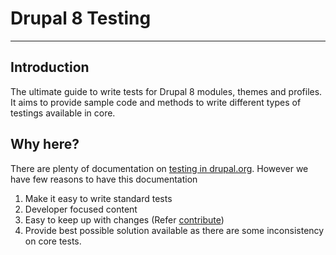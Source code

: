 # Drupal 8 Testing

---

## Introduction

The ultimate guide to write tests for Drupal 8 modules, themes and profiles. It aims to provide sample code and methods to write different types of testings available in core.


## Why here?
There are plenty of documentation on [testing in drupal.org](https://www.drupal.org/docs/testing). However we have few reasons to have this documentation

1. Make it easy to write standard tests
2. Developer focused content
3. Easy to keep up with changes (Refer [contribute]())
4. Provide best possible solution available as there are some inconsistency on core tests.
